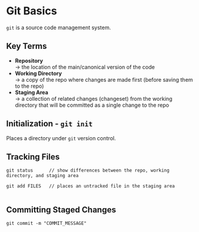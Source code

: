 # Git Basics

`git` is a source code management system. 

## Key Terms
- **Repository** <br>
  → the location of the main/canonical version of the code <br>
- **Working Directory** <br>
  → a copy of the repo where changes are made first (before saving them to the repo) <br>
- **Staging Area** <br>
  → a collection of related changes (changeset) from the working directory that will be committed as a single change to the repo <br>

## Initialization - `git init`
Places a directory under `git` version control.

## Tracking Files
```git
git status      // show differences between the repo, working directory, and staging area

git add FILES   // places an untracked file in the staging area


```

## Committing Staged Changes
```git
git commit -m "COMMIT_MESSAGE"

```


